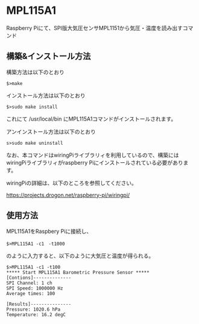 MPL115A1
========

Raspberry Piにて、SPI版大気圧センサMPL1151から気圧・温度を読み出すコマンド


構築&インストール方法
--------------------
構築方法は以下のとおり

`$>make`

インストール方法は以下のとおり

`$>sudo make install`

これにて /usr/local/bin にMPL115A1コマンドがインストールされます。


アンインストール方法は以下のとおり

`s>sudo make uninstall`

なお、本コマンドはwiringPiライブラリィを利用しているので、構築にはwiringPiライブラリィがraspberry Piにインストールされている必要があります。

wiringPiの詳細は、以下のところを参照してください。

https://projects.drogon.net/raspberry-pi/wiringpi/

使用方法
--------
MPL115A1をRaspbery Piに接続し、

`$>MPL115A1 -c1　-t1000`

のように入力すると、以下のように大気圧と温度が得られる。

    $>MPL115A1 -c1 -t100
    ***** Start MPL115A1 Barometric Pressure Sensor *****
    [Contions]--------------
    SPI Channel: 1 ch
    SPI Speed: 1000000 Hz
    Average times: 100
    
    [Results]---------------
    Pressure: 1020.6 hPa
    Temperature: 16.2 degC






